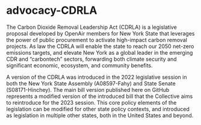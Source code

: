 # advocacy-CDRLA
The Carbon Dioxide Removal Leadership Act (CDRLA) is a legislative proposal developed by OpenAir members for New York State that leverages the power of public procurement to activate high-impact carbon removal projects.  As law the CDRLA will enable the state to reach our 2050 net-zero emissions targets, and elevate New York as a global leader in the emerging CDR and “carbontech” sectors, forwarding both climate security and significant economic, ecosystem, and community benefits.  

A version of the CDRLA was introduced in the 2022 legislative session in both the New York State Assembly (A08597-Fahy) and State Senate (S08171-Hinchey). The main bill version published here on GitHub represents a modified version of the introduced bill that the Collective aims to reintroduce for the 2023 session. This core policy elements of the legislation can be modified for other state policy contexts, and introduced as legislation in multiple other states, both in the United States and beyond. 
